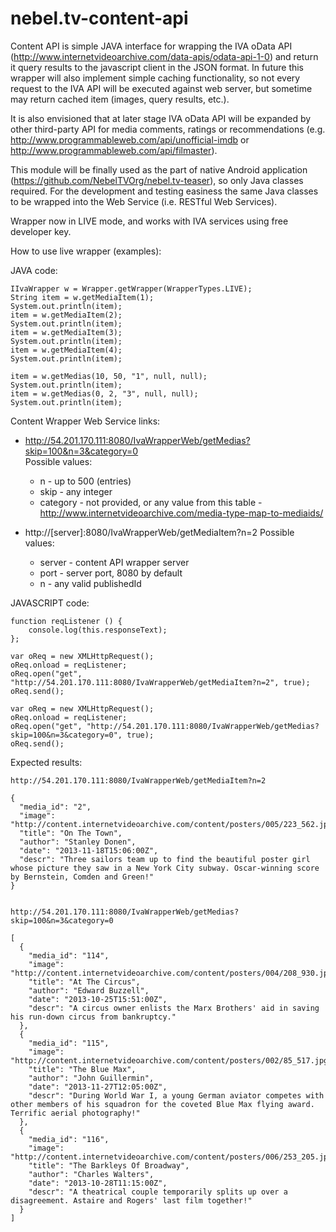 nebel.tv-content-api
===========
Content API is simple JAVA interface for wrapping the IVA oData API (http://www.internetvideoarchive.com/data-apis/odata-api-1-0)  and return it query results to the javascript client in the JSON format. In future this wrapper will also implement simple caching functionality, so not every request to the IVA API will be executed against web server, but sometime may return cached item (images, query results, etc.).

It is also envisioned that at later stage IVA oData API will be expanded by other third-party API for media comments, ratings or recommendations (e.g. http://www.programmableweb.com/api/unofficial-imdb or http://www.programmableweb.com/api/filmaster).

This module will be finally used as the part of native Android application (https://github.com/NebelTVOrg/nebel.tv-teaser), so only Java classes required. For the development and testing easiness the same Java classes to be wrapped into the Web Service (i.e. RESTful Web Services). 


Wrapper now in LIVE mode, and works with IVA services using free developer key.

How to use live wrapper (examples):

JAVA code:

	IIvaWrapper w = Wrapper.getWrapper(WrapperTypes.LIVE);
	String item = w.getMediaItem(1);
	System.out.println(item);
	item = w.getMediaItem(2);
	System.out.println(item);
	item = w.getMediaItem(3);
	System.out.println(item);
	item = w.getMediaItem(4);
	System.out.println(item);

	item = w.getMedias(10, 50, "1", null, null);
	System.out.println(item);
	item = w.getMedias(0, 2, "3", null, null);
	System.out.println(item);


Content Wrapper Web Service links:

 - http://54.201.170.111:8080/IvaWrapperWeb/getMedias?skip=100&n=3&category=0    
	Possible values: 
	 - n - up to 500 (entries)
	 - skip - any integer
	 - category - not provided, or any value from this table - http://www.internetvideoarchive.com/media-type-map-to-mediaids/
 
 - http://[server]:8080/IvaWrapperWeb/getMediaItem?n=2
	Possible values:
	- server - content API wrapper server
	- port - server port, 8080 by default
	- n - any valid publishedId


JAVASCRIPT code:

	function reqListener () {
		console.log(this.responseText);
	};

	var oReq = new XMLHttpRequest();
	oReq.onload = reqListener;
	oReq.open("get", "http://54.201.170.111:8080/IvaWrapperWeb/getMediaItem?n=2", true);
	oReq.send();
	
	var oReq = new XMLHttpRequest();
	oReq.onload = reqListener;
	oReq.open("get", "http://54.201.170.111:8080/IvaWrapperWeb/getMedias?skip=100&n=3&category=0", true);
	oReq.send();
	
Expected results:
	
	http://54.201.170.111:8080/IvaWrapperWeb/getMediaItem?n=2
	
	{
	  "media_id": "2",
	  "image": "http://content.internetvideoarchive.com/content/posters/005/223_562.jpg",
	  "title": "On The Town",
	  "author": "Stanley Donen",
	  "date": "2013-11-18T15:06:00Z",
	  "descr": "Three sailors team up to find the beautiful poster girl whose picture they saw in a New York City subway. Oscar-winning score by Bernstein, Comden and Green!"
	}

	
	http://54.201.170.111:8080/IvaWrapperWeb/getMedias?skip=100&n=3&category=0
	
	[
	  {
		"media_id": "114",
		"image": "http://content.internetvideoarchive.com/content/posters/004/208_930.jpg",
		"title": "At The Circus",
		"author": "Edward Buzzell",
		"date": "2013-10-25T15:51:00Z",
		"descr": "A circus owner enlists the Marx Brothers' aid in saving his run-down circus from bankruptcy."
	  },
	  {
		"media_id": "115",
		"image": "http://content.internetvideoarchive.com/content/posters/002/85_517.jpg",
		"title": "The Blue Max",
		"author": "John Guillermin",
		"date": "2013-11-27T12:05:00Z",
		"descr": "During World War I, a young German aviator competes with other members of his squadron for the coveted Blue Max flying award. Terrific aerial photography!"
	  },
	  {
		"media_id": "116",
		"image": "http://content.internetvideoarchive.com/content/posters/006/253_205.jpg",
		"title": "The Barkleys Of Broadway",
		"author": "Charles Walters",
		"date": "2013-10-28T11:15:00Z",
		"descr": "A theatrical couple temporarily splits up over a disagreement. Astaire and Rogers' last film together!"
	  }
	]


